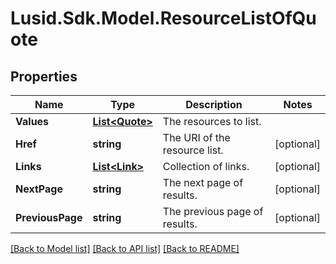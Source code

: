 
# Lusid.Sdk.Model.ResourceListOfQuote

## Properties

Name | Type | Description | Notes
------------ | ------------- | ------------- | -------------
**Values** | [**List&lt;Quote&gt;**](Quote.md) | The resources to list. | 
**Href** | **string** | The URI of the resource list. | [optional] 
**Links** | [**List&lt;Link&gt;**](Link.md) | Collection of links. | [optional] 
**NextPage** | **string** | The next page of results. | [optional] 
**PreviousPage** | **string** | The previous page of results. | [optional] 

[[Back to Model list]](../README.md#documentation-for-models)
[[Back to API list]](../README.md#documentation-for-api-endpoints)
[[Back to README]](../README.md)

